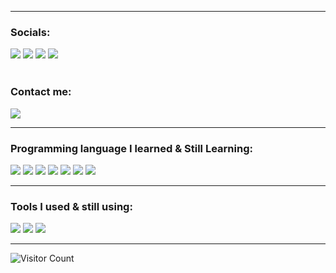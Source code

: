 ------------------------------------------- 
### Socials: 
<a href="https://www.facebook.com/justine.agcanas.7/"><img src="https://img.shields.io/badge/Justine Agcanas-1877F2?style=for-the-badge&logo=facebook&logoColor=white"></a> 
<a href="https://instagram.com/_justine627"><img src="https://img.shields.io/badge/Justine Agcanas-%23E4405F.svg?&style=for-the-badge&logo=instagram&logoColor=white"></a> 
<a href="https://twitter.com/_a_justine"><img src="https://img.shields.io/badge/Justine Agcanas-%2300ACEE.svg?&style=for-the-badge&logo=twitter&logoColor=white"></a> 
<a href="https://t.me/@rhaze_ph"><img src="https://img.shields.io/badge/Justine Agcanas-%230088CC.svg?&style=for-the-badge&logo=telegram&logoColor=white"></a>
<br>
<br>
### Contact me: 
<a href="mailto: agcanasjustine1@gmail.com">
<img src="https://img.shields.io/badge/-agcanasjustine1%40gmail.com-7B83EB?&style=for-the-badge&logo=gmail&logoColor=white" ></a>

------------------------------------------- 

### Programming language I learned & Still Learning:
<img src="https://img.shields.io/badge/html5-%23E34F26.svg?style=for-the-badge&logo=html5&logoColor=white"> <img src="https://img.shields.io/badge/css3%20-%2314354C.svg?&style=for-the-badge&logo=css3&logoColor=white"> <img src="https://img.shields.io/badge/javascript%20-%23323330.svg?&style=for-the-badge&logo=javascript&logoColor=%23F7DF1E"> <img src="https://img.shields.io/badge/node.js%20-%23215732.svg?&style=for-the-badge&logo=node.js&logoColor=white"> <img src="https://img.shields.io/badge/php%20-%238993BE.svg?&style=for-the-badge&logo=php&logoColor=white"> <img src="https://img.shields.io/badge/python%20-%234584b6.svg?&style=for-the-badge&logo=python&logoColor=white"> <img src="https://img.shields.io/badge/c++%20-%23044F88.svg?&style=for-the-badge&logo=cplusplus&logoColor=white">

------------------------------------------- 

### Tools I used & still using: 
<img src="http://img.shields.io/badge/-VS%20Code-000000?style=for-the-badge&logo=Visual-studio-code&logoColor=blue"> <img src="https://img.shields.io/badge/Canva-%2300C4CC.svg?style=for-the-badge&logo=Canva&logoColor=white"> <img src="https://img.shields.io/badge/Replit-%23F26207.svg?&style=for-the-badge&logo=replit&logoColor=white">

------------------------------------------- 

![Visitor Count](https://profile-counter.glitch.me/{justineagcanas}/count.svg)
